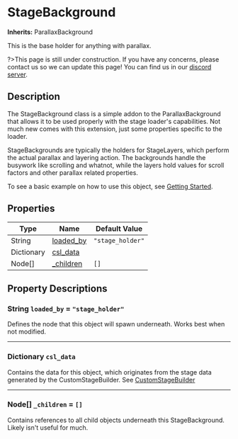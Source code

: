 # StageBackground

**Inherits:** ParallaxBackground

This is the base holder for anything with parallax.

?>This page is still under construction. If you have any concerns, please contact us so we can update this page!
You can find us in our [discord server](https://discord.gg/keTcqpUQVG).

## Description

The StageBackground class is a simple addon to the ParallaxBackground that allows it to be used properly with the stage loader's capabilities.
Not much new comes with this extension, just some properties specific to the loader.

StageBackgrounds are typically the holders for StageLayers, which perform the actual parallax and layering action. 
The backgrounds handle the busywork like scrolling and whatnot, while the layers hold values for scroll factors and other
parallax related properties.

To see a basic example on how to use this object, see [Getting Started](beginners.md).

## Properties

| Type | Name | Default Value |
| ----- | ------ | -------------- |
| String | [loaded_by ](#loaded_by) | `"stage_holder"` |
| Dictionary | [csl_data](#csl_data) |  |
| Node[] | [_children](#_children) | `[]` |

## Property Descriptions

<a id="loaded_by"></a>
### String `loaded_by` = `"stage_holder"`

Defines the node that this object will spawn underneath. Works best when not modified.

----

<a id="csl_data"></a>
### Dictionary `csl_data`

Contains the data for this object, which originates from the stage data generated by the CustomStageBuilder. 
See [CustomStageBuilder](API/CSL/CustomStageBuilder.md)

----

<a id="_children"></a>
### Node[] `_children` = `[]`

Contains references to all child objects underneath this StageBackground. Likely isn't useful for much.
